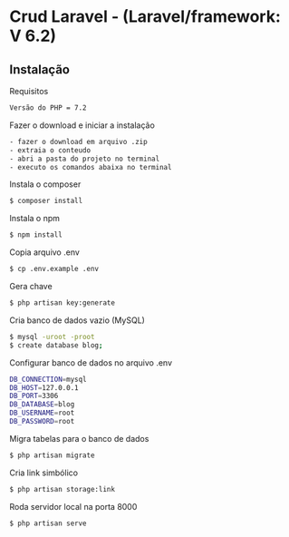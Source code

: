 # Crud Laravel - (Laravel/framework: V 6.2)

## Instalação

Requisitos
```bash
Versão do PHP = 7.2
```

Fazer o download e iniciar a instalação 
```bash
- fazer o download em arquivo .zip
- extraia o conteudo
- abri a pasta do projeto no terminal
- executo os comandos abaixa no terminal
```

Instala o composer
```bash
$ composer install
```

Instala o npm
```bash
$ npm install
```

Copia arquivo .env
```bash
$ cp .env.example .env
```

Gera chave
```bash
$ php artisan key:generate
```

Cria banco de dados vazio (MySQL)
```bash
$ mysql -uroot -proot
$ create database blog;
```

Configurar banco de dados no arquivo .env
```bash
DB_CONNECTION=mysql
DB_HOST=127.0.0.1
DB_PORT=3306
DB_DATABASE=blog
DB_USERNAME=root
DB_PASSWORD=root
```

Migra tabelas para o banco de dados
```bash
$ php artisan migrate
```

Cria link simbólico
```bash
$ php artisan storage:link
```

Roda servidor local na porta 8000
```bash
$ php artisan serve
```